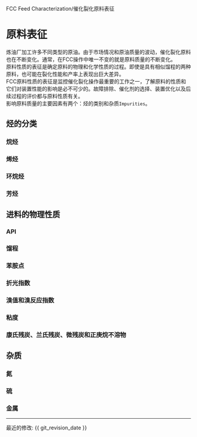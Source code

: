 FCC Feed Characterization/催化裂化原料表征      
# 原料表征

炼油厂加工许多不同类型的原油。由于市场情况和原油质量的波动，催化裂化原料也在不断变化。通常，在FCC操作中唯一不变的就是原料质量的不断变化。   
原料性质的表征是确定原料的物理和化学性质的过程。即使是具有相似馏程的两种原料，也可能在裂化性能和产率上表现出巨大差异。  
FCC原料性质的表征是监控催化裂化操作最重要的工作之一，了解原料的性质和它们对装置性能的影响是必不可少的。故障排除、催化剂的选择、装置优化以及后续过程的评价都与原料性质有关。     
影响原料质量的主要因素有两个：烃的类别和杂质`Impurities`。  

## 烃的分类
### 烷烃
### 烯烃
### 环烷烃
### 芳烃

## 进料的物理性质
### API
### 馏程
### 苯胺点
### 折光指数
### 溴值和溴反应指数
### 粘度
### 康氏残炭、兰氏残炭、微残炭和正庚烷不溶物

## 杂质
### 氮
### 硫
### 金属



-----

最近的修改: {{ git_revision_date }}